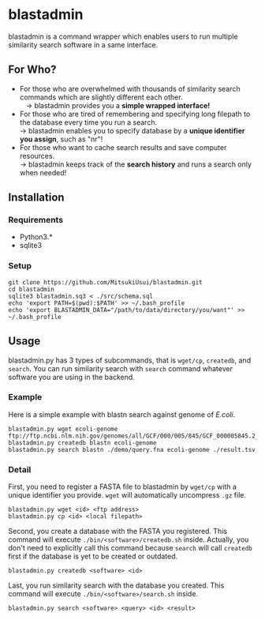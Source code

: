 # blastadmin

blastadmin is a command wrapper which enables users to run multiple similarity search software in a same interface.

## For Who?
* For those who are overwhelmed with thousands of similarity search commands which are slightly different each other.  
    -> blastadmin provides you a **simple wrapped interface!**
* For those who are tired of remembering and specifying long filepath to the database every time you run a search.  
    -> blastadmin enables you to specify database by a **unique identifier you assign**, such as "nr"!
* For those who want to cache search results and save computer resources.  
    -> blastadmin keeps track of the **search history** and runs a search only when needed!

## Installation
### Requirements
* Python3.*
* sqlite3

### Setup
```
git clone https://github.com/MitsukiUsui/blastadmin.git
cd blastadmin
sqlite3 blastadmin.sq3 < ./src/schema.sql
echo 'export PATH=$(pwd):$PATH' >> ~/.bash_profile
echo 'export BLASTADMIN_DATA="/path/to/data/directory/you/want"' >> ~/.bash_profile
```

## Usage
blastadmin.py has 3 types of subcommands, that is `wget/cp`, `createdb`, and `search`. You can run similarity search with `search` command whatever software you are using in the backend.

### Example
Here is a simple example with blastn search against genome of *E.coli*.

```
blastadmin.py wget ecoli-genome ftp://ftp.ncbi.nlm.nih.gov/genomes/all/GCF/000/005/845/GCF_000005845.2_ASM584v2/GCF_000005845.2_ASM584v2_genomic.fna.gz
blastadmin.py createdb blastn ecoli-genome
blastadmin.py search blastn ./demo/query.fna ecoli-genome ./result.tsv
```

### Detail
First, you need to register a FASTA file to blastadmin by `wget/cp` with a unique identifier you provide. `wget` will automatically uncompress `.gz` file.
```
blastadmin.py wget <id> <ftp address>
blastadmin.py cp <id> <local filepath>
```

Second, you create a database with the FASTA you registered. This command will execute `./bin/<software>/createdb.sh` inside. Actually, you don't need to explicitly call this command because `search` will call `createdb` first if the database is yet to be created or outdated.
```
blastadmin.py createdb <software> <id>
```

Last, you run similarity search with the database you created. This command will execute `./bin/<software>/search.sh` inside.
```
blastadmin.py search <software> <query> <id> <result>
```

